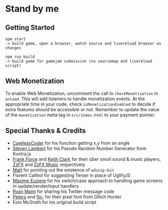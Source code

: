 Stand by me
====================

Getting Started
---------------

```
npm start
-> build game, open a browser, watch source and livereload browser on changes

npm run build
-> build game for gamejam submission (no sourcemap and livereload script)
```


Web Monetization
----------------
To enable Web Monetization, uncomment the call to `checkMonetization` in `onload`. This will add listeners to handle monetization events. At the appropriate time in your code, check `isMonetizationEnabled` to decide if extra features should be accessible or not. Remember to update the value of the `monetization` meta tag in `src/index.html` to your payment pointer.

Special Thanks & Credits
------------------------
- [CarelessCoder](https://twitter.com/CarelessLabs/status/1433798961823993858) for his function getting x,y from an angle
- [Steven Lambert](https://twitter.com/StevenKLambert) for his Pseudo Random Number Generator from Kontra.js
- [Frank Force](https://twitter.com/KilledByAPixel) and [Keith Clark](https://keithclark.co.uk/) for their über smoll sound & music players, [ZzFX](https://github.com/KilledByAPixel/ZzFX) and [ZzFX Music](https://github.com/keithclark/ZzFXM) respectively
- [Matt](https://twitter.com/Smflyf) for pointing out the existence of `advzip-bin`
- Florent Cailhol for suggesting Terser in place of UglifyJS
- [Maxime Euziere](https://twitter.com/MaximeEuziere) for his switch/case approach to handling game screens in update/render/input handlers
- [Ryan Malm](https://twitter.com/ryanmalm) for sharing his Twitter message code
- [Peters](https://twitter.com/p1100i) and [flo-](https://twitter.com/fl0ptimus_prime) for their pixel font from Glitch Hunter
- Eoin McGrath for his original build script
